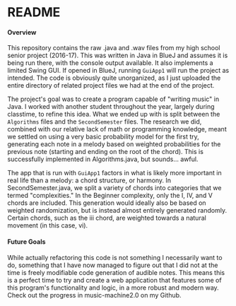 # README

#### Overview
This repository contains the raw .java and .wav files from my high school senior project (2016-17). This was written in Java in BlueJ and assumes it is being run there, with the console output available. 
It also implements a limited Swing GUI. If opened in BlueJ, running `GuiApp1` will run the project as intended. 
The code is obviously quite unorganized, as I just uploaded the entire directory of related project files we had at the end of the project.

The project's goal was to create a program capable of "writing music" in Java.
I worked with another student throughout the year, largely during classtime, to refine this idea. What we ended up with is split between the `Algorithms` files and the `SecondSemester` files.
The research we did, combined with our relative lack of math or programming knowledge, meant we settled on using a very basic probability model for the first try, generating each note in a melody
based on weighted probabilities for the previous note (starting and ending on the root of the chord). This is successfully implemented in Algorithms.java, but sounds... awful.

The app that is run with `GuiApp1` factors in what is likely more important in real life than a melody: a chord structure, or harmony. 
In SecondSemester.java, we split a variety of chords into categories that we termed "complexities." In the Beginner complexity, only the I, IV, and V chords are included. 
This generation would ideally also be based on weighted randomization, but is instead almost entirely generated randomly. Certain chords, such as the iii chord, are weighted towards a natural movement (in this case, vi). 

#### Future Goals
While actually refactoring this code is not something I necessarily want to do, 
something that I have now managed to figure out that I did not at the time is freely modifiable code generation of audible notes. 
This means this is a perfect time to try and create a web application that features some of this program's functionality and logic, in a more robust and modern way.
Check out the progress in music-machine2.0 on my Github.
